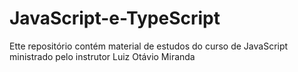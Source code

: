 # JavaScript-e-TypeScript
 Ette repositório contém material de estudos do curso de JavaScript ministrado pelo instrutor Luiz Otávio Miranda
